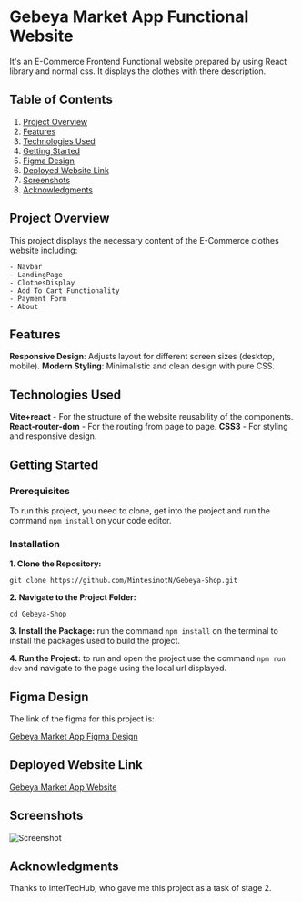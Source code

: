 # Gebeya Market App Functional Website

It's an E-Commerce Frontend Functional website prepared by using React library and normal css. It displays the clothes with there description.

## Table of Contents

1. [Project Overview](#project-overview)
2. [Features](#features)
3. [Technologies Used](#technologies-used)
4. [Getting Started](#getting-started)
5. [Figma Design](#figma-design)
6. [Deployed Website Link](#deployed-website-link)
7. [Screenshots](#screenshots)
8. [Acknowledgments](#acknowledgments)

## Project Overview

This project displays the necessary content of the E-Commerce clothes website including:

    - Navbar
    - LandingPage
    - ClothesDisplay
    - Add To Cart Functionality
    - Payment Form
    - About 

## Features

**Responsive Design**: Adjusts layout for different screen sizes (desktop, mobile).
**Modern Styling**: Minimalistic and clean design with pure CSS.

## Technologies Used

**Vite+react** - For the structure of the website reusability of the components.
**React-router-dom** - For the routing from page to page.
**CSS3** - For styling and responsive design.

## Getting Started

### Prerequisites

To run this project, you need to clone, get into the project and run the command `npm install` on your code editor. 

### Installation

**1. Clone the Repository:**

`git clone https://github.com/MintesinotN/Gebeya-Shop.git`

**2. Navigate to the Project Folder:**

`cd Gebeya-Shop`

**3. Install the Package:** run the command `npm install` on the terminal to install the packages used to build the project.

**4. Run the Project:** to run and open the project use the command `npm run dev` and navigate to the page using the local url displayed.

## Figma Design

The link of the figma for this project is:

[Gebeya Market App Figma Design](https://www.figma.com/design/S34Kv4nFSwSbZSIkdb1ocN/Gebeya-market-app?node-id=0-1&t=YJnsAXc7ven2xO9m-1)

## Deployed Website Link

[Gebeya Market App Website](https://gebeya-shop-d0esiczll-mintesinots-projects.vercel.app/)

## Screenshots

![Screenshot](/assets/gebeya.png)

## Acknowledgments

Thanks to InterTecHub, who gave me this project as a task of stage 2.